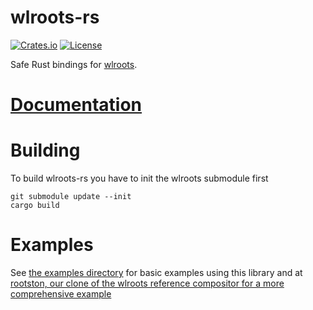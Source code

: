 # wlroots-rs
[![Crates.io](https://img.shields.io/crates/v/wlroots.svg)](https://crates.io/crates/wlroots)
[![License](https://img.shields.io/badge/license-MIT-blue.svg)](https://github.com/way-cooler/wlroots-rs/)

Safe Rust bindings for [wlroots](https://github.com/SirCmpwn/wlroots).

# [Documentation](https://docs.rs/wlroots/)

# Building
To build wlroots-rs you have to init the wlroots submodule first

    git submodule update --init
    cargo build

# Examples
See [the examples directory](https://github.com/swaywm/wlroots-rs/tree/master/examples) for basic examples using this library and at [rootston, our clone of the wlroots reference compositor for a more comprehensive example](https://github.com/swaywm/wlroots-rs/tree/master/rootston)

